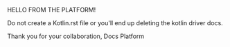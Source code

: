 HELLO FROM THE PLATFORM!

Do not create a Kotlin.rst file or you'll end up deleting
the kotlin driver docs. 

Thank you for your collaboration,
Docs Platform
